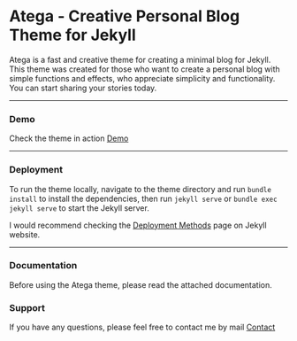 # Atega - Creative Personal Blog Theme for Jekyll

Atega is a fast and creative theme for creating a minimal blog for Jekyll. This theme was created for those who want to create a personal blog with simple functions and effects, who appreciate simplicity and functionality. You can start sharing your stories today.

* * *

### Demo

Check the theme in action [Demo](https://atega.netlify.app/)

* * *

### Deployment

To run the theme locally, navigate to the theme directory and run `bundle install` to install the dependencies, then run `jekyll serve` or `bundle exec jekyll serve` to start the Jekyll server.

I would recommend checking the [Deployment Methods](https://jekyllrb.com/docs/deployment-methods/) page on Jekyll website.


* * *

### Documentation

Before using the Atega theme, please read the attached documentation.

### Support

<p>If you have any questions, please feel free to contact me by mail <a href="mailto:artemsheludko@tuta.io">Contact</a><p>